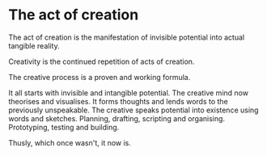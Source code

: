 # The act of creation


The act of creation is the manifestation of invisible potential into actual tangible reality.

<!--more-->

Creativity is the continued repetition of acts of creation.

The creative process is a proven and working formula.

It all starts with invisible and intangible potential. The creative mind now theorises and visualises. It forms thoughts and lends words to the previously unspeakable. The creative speaks potential into existence using words and sketches. Planning, drafting, scripting and organising. Prototyping, testing and building.

Thusly, which once wasn't, it now is.

